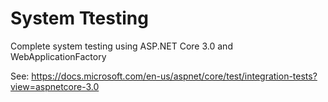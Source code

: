 # System Ttesting

Complete system testing using ASP.NET Core 3.0 and WebApplicationFactory



See: https://docs.microsoft.com/en-us/aspnet/core/test/integration-tests?view=aspnetcore-3.0
